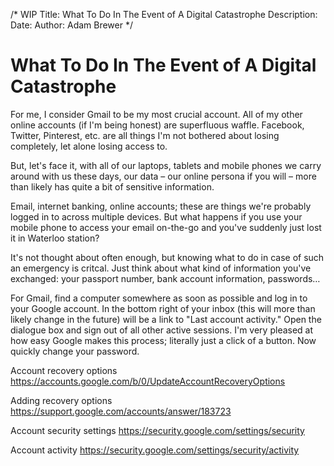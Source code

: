 /* WIP
Title: What To Do In The Event of A Digital Catastrophe
Description:
Date:
Author: Adam Brewer
*/

# What To Do In The Event of A Digital Catastrophe

For me, I consider Gmail to be my most crucial account. All of my other online accounts (if I'm being honest) are superfluous waffle. Facebook, Twitter, Pinterest, etc. are all things I'm not bothered about losing completely, let alone losing access to.

But, let's face it, with all of our laptops, tablets and mobile phones we carry around with us these days, our data – our online persona if you will – more than likely has quite a bit of sensitive information.

Email, internet banking, online accounts; these are things we're probably logged in to across multiple devices. But what happens if you use your mobile phone to access your email on-the-go and you've suddenly just lost it in Waterloo station?

It's not thought about often enough, but knowing what to do in case of such an emergency is critcal. Just think about what kind of information you've exchanged: your passport number, bank account information, passwords…

For Gmail, find a computer somewhere as soon as possible and log in to your Google account. In the bottom right of your inbox (this will more than likely change in the future) will be a link to "Last account activity." Open the dialogue box and sign out of all other active sessions. I'm very pleased at how easy Google makes this process; literally just a click of a button. Now quickly change your password.


Account recovery options
https://accounts.google.com/b/0/UpdateAccountRecoveryOptions

Adding recovery options
https://support.google.com/accounts/answer/183723

Account security settings
https://security.google.com/settings/security

Account activity
https://security.google.com/settings/security/activity
